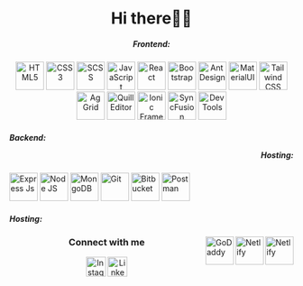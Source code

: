 <h1 align="center">Hi there👋🏻</h1>
  <!-- Frontend Section #1 -->
  <div align="center">
    <h5>Frontend:</h5>
    <img
      src="https://cdn.simpleicons.org/Html5/e34f26"
      loading="lazy"
      height="50"
      title="HTML5"
    />
    <img
      src="https://cdn.simpleicons.org/css3/1572B6"
      loading="lazy"
      height="50"
      title="CSS3"
    />
    <img
      src="https://cdn.simpleicons.org/sass/CC6699"
      loading="lazy"
      height="50"
      title="SCSS"
    />
    <img
      src="https://cdn.simpleicons.org/javascript/F7DF1E"
      loading="lazy"
      height="50"
      title="JavaScript"
    />
    <img
      src="https://cdn.simpleicons.org/react/61DAFB"
      loading="lazy"
      height="50"
      title="React"
    />
    <img
      src="https://cdn.simpleicons.org/bootstrap/7952B3"
      loading="lazy"
      height="50"
      title="Bootstrap"
    />
    <img
      src="https://cdn.simpleicons.org/antdesign/0170FE"
      loading="lazy"
      height="50"
      title="Ant Design"
    />
    <img
      src="https://cdn.simpleicons.org/mui/007FFF"
      loading="lazy"
      height="50"
      title="MaterialUI"
    />
    <img
      src="https://cdn.simpleicons.org/tailwindcss/06B6D4"
      loading="lazy"
      height="50"
      title="Tailwind CSS"
    />
    <img
      src="https://ci6.googleusercontent.com/proxy/Ud-khzT51bLnOIwvW6to_TeNlUXx4LSL_akqjv6bQOHBsaanwQpFEJ_0Uwf71osI5CHmlbPeBsAXWB8DOptDGMDmB0qKNIzgNZBrwCMhOSfogpQRebu9WiDTBs5C6AFadiS7haYdKoQ9gjTc8GuI1bvzxS4RxJfb0C6wNpc=s0-d-e1-ft"
      loading="lazy"
      height="50"
      title="Ag Grid"
    />
    <img
      src="https://avatars.githubusercontent.com/u/7089101?s=48&v=4"
      loading="lazy"
      height="50"
      title="Quill Editor"
    />
    <img
      src="https://cdn.simpleicons.org/ionic/3880FF"
      loading="lazy"
      height="50"
      title="Ionic Framework"
    />
    <img
      src="https://images.crunchbase.com/image/upload/c_pad,h_256,w_256,f_auto,q_auto:eco,dpr_1/p4sqvbi4studnmau04cc"
      loading="lazy"
      height="50"
      title="SyncFusion"
    />
    <img
      src="https://static-00.iconduck.com/assets.00/chrome-devtools-icon-512x512-8iaxdppx.png"
      loading="lazy"
      height="50"
      title="Dev Tools"
    />
  </div>
  <!-- Backend Section #2 -->
  <div align="left">
    <h5><p align="left">Backend:</p><p align="right">Hosting:</p></h5>
    <img
      src="https://cdn.simpleicons.org/express/000000"
      loading="lazy"
      height="50"
      title="Express Js"
    />
    <img
      src="https://cdn.simpleicons.org/node.js/339933"
      loading="lazy"
      height="50"
      title="Node JS"
    />
    <img
      src="https://cdn.simpleicons.org/mongodb/47A248"
      loading="lazy"
      height="50"
      title="MongoDB"
    />
    <img
      src="https://cdn.simpleicons.org/git/F05032"
      loading="lazy"
      height="50"
      title="Git"
    />
    <img
      src="https://cdn.simpleicons.org/bitbucket/0052CC"
      loading="lazy"
      height="50"
      title="Bitbucket"
    />
    <img
      src="https://cdn.simpleicons.org/postman/FF6C37"
      loading="lazy"
      height="50"
      title="Postman"
    />
    <h5>Hosting:</h5>
    <img
      src="https://cdn.simpleicons.org/Netlify/00C7B7"
      loading="lazy"
      height="50"
      title="Netlify"
      align="right"
    />
    <img
      src="https://cdn.simpleicons.org/hostinger/673DE6"
      loading="lazy"
      height="50"
      title="Netlify"
      align="right"
    />
    <img
      src="https://cdn.simpleicons.org/godaddy/1BDBDB"
      loading="lazy"
      height="50"
      title="GoDaddy"
      align="right"
    />
  </div>
  <!-- Connect Section #4 -->
  <div align="center">
    <h3>Connect with me</h3>
    <a href="https://www.instagram.com/christi.pepa/"
      ><img
        src="https://cdn.simpleicons.org/instagram/E4405F"
        title="Instagram"
        width="35"
        loading="lazy"
    /></a>
    <a href="www.linkedin.com/in/kristian-pepa"
      ><img
        src="https://cdn.simpleicons.org/linkedin/0A66C2"
        title="Linkedin"
        width="35"
        loading="lazy"
    /></a>
  </div>
